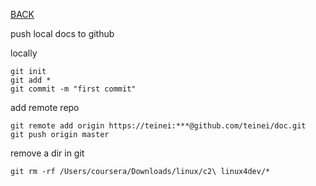 [BACK](../README.md)


push local docs to github

locally
```
git init
git add *
git commit -m "first commit"
```

add remote repo
<p hidden>
```
git remote add origin https://teinei:gh103104@github.com/teinei/doc.git
```
</p>

```
git remote add origin https://teinei:***@github.com/teinei/doc.git
git push origin master
```

remove a dir in git
```
git rm -rf /Users/coursera/Downloads/linux/c2\ linux4dev/*
```
